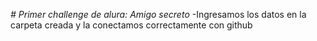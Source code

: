 <em> # Primer challenge de alura: Amigo secreto </em>
-Ingresamos los datos en la carpeta creada y la conectamos correctamente con github